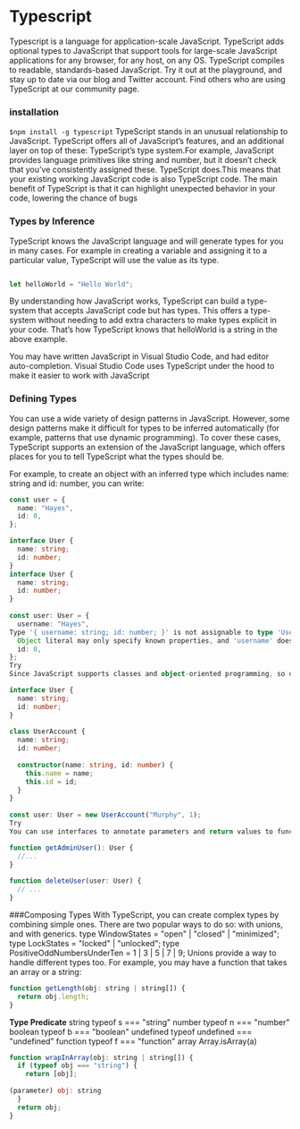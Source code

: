 # Typescript

Typescript is a language for application-scale JavaScript. TypeScript adds optional types to JavaScript that support tools for large-scale JavaScript applications for any browser, for any host, on any OS. TypeScript compiles to readable, standards-based JavaScript. Try it out at the playground, and stay up to date via our blog and Twitter account.
Find others who are using TypeScript at our community page.
### installation
`$npm install -g typescript`
TypeScript stands in an unusual relationship to JavaScript. TypeScript offers all of JavaScript’s features, and an additional layer on top of these: TypeScript’s type system.For example, JavaScript provides language primitives like string and number, but it doesn’t check that you’ve consistently assigned these. TypeScript does.This means that your existing working JavaScript code is also TypeScript code. The main benefit of TypeScript is that it can highlight unexpected behavior in your code, lowering the chance of bugs
### Types by Inference
TypeScript knows the JavaScript language and will generate types for you in many cases. For example in creating a variable and assigning it to a particular value, TypeScript will use the value as its type.
```typescript

let helloWorld = "Hello World";
```
By understanding how JavaScript works, TypeScript can build a type-system that accepts JavaScript code but has types. This offers a type-system without needing to add extra characters to make types explicit in your code. That’s how TypeScript knows that helloWorld is a string in the above example.

You may have written JavaScript in Visual Studio Code, and had editor auto-completion. Visual Studio Code uses TypeScript under the hood to make it easier to work with JavaScript

### Defining Types
You can use a wide variety of design patterns in JavaScript. However, some design patterns make it difficult for types to be inferred automatically (for example, patterns that use dynamic programming). To cover these cases, TypeScript supports an extension of the JavaScript language, which offers places for you to tell TypeScript what the types should be.

For example, to create an object with an inferred type which includes name: string and id: number, you can write:

```typescript
const user = {
  name: "Hayes",
  id: 0,
};

interface User {
  name: string;
  id: number;
}
interface User {
  name: string;
  id: number;
}
 
const user: User = {
  username: "Hayes",
Type '{ username: string; id: number; }' is not assignable to type 'User'.
  Object literal may only specify known properties, and 'username' does not exist in type 'User'.
  id: 0,
};
Try
Since JavaScript supports classes and object-oriented programming, so does TypeScript. You can use an interface declaration with classes:

interface User {
  name: string;
  id: number;
}
 
class UserAccount {
  name: string;
  id: number;
 
  constructor(name: string, id: number) {
    this.name = name;
    this.id = id;
  }
}
 
const user: User = new UserAccount("Murphy", 1);
Try
You can use interfaces to annotate parameters and return values to functions:

function getAdminUser(): User {
  //...
}
 
function deleteUser(user: User) {
  // ...
}
```
###Composing Types
With TypeScript, you can create complex types by combining simple ones. There are two popular ways to do so: with unions, and with generics.
type WindowStates = "open" | "closed" | "minimized";
type LockStates = "locked" | "unlocked";
type PositiveOddNumbersUnderTen = 1 | 3 | 5 | 7 | 9;
Unions provide a way to handle different types too. For example, you may have a function that takes an array or a string:

```javascript
function getLength(obj: string | string[]) {
  return obj.length;
}
```


**Type	Predicate**
string	typeof s === "string"
number	typeof n === "number"
boolean	typeof b === "boolean"
undefined	typeof undefined === "undefined"
function	typeof f === "function"
array	Array.isArray(a)
```javascript
function wrapInArray(obj: string | string[]) {
  if (typeof obj === "string") {
    return [obj];
            
(parameter) obj: string
  }
  return obj;
}

```